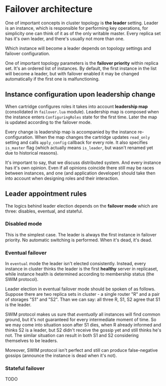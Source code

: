 # Failover architecture

One of important concepts in cluster topology is **the leader** setting.
Leader is an instance, which is responsible for performing key
operations, for simplicity one can think of it as of the only writable
master. Every replica set has it's own leader, and there's usually not
more than one.

Which instance will become a leader depends on topology settings and
failover configuration.

One of important topology parameters is the **failover priority** within
replica set. It's an ordered list of instances. By default, the first
instance in the list will become a leader, but with failover enabled it
may be changed automatically if the first one is malfunctioning.

## Instance configuration upon leadership change

When cartridge configures roles it takes into account **leadership map**
(consolidated in `failover.lua` module). Leadership map is composed when
the instance enters `ConfiguringRoles` state for the first time. Later
the map is updated according to the failover mode.

Every change is leadership map is accompanied by the instance
re-configuration. When the map changes the cartridge updates `read_only`
setting and calls `apply_config` callback for every role. It also
specifies `is_master` flag (which actually means `is_leader`, but wasn't
renamed yet due to historical reasons).

It's important to say, that we discuss distributed system. And every
instance has it's own opinion. Even if all opinions coincide there still
may be races between instances, and one (and application developer)
should take then into account when designing roles and their
interaction.

## Leader appointment rules

The logics behind leader election depends on the **failover mode** which
are three: disables, eventual, and stateful.

### Disabled mode

This is the simplest case. The leader is always the first instance in
failover priority. No automatic switching is performed. When it's dead,
it's dead.

### Eventual failover

In `eventual` mode the leader isn't elected consistently. Instead, every
instance in cluster thinks the leader is the first **healthy** server in
replicaset, while instance health is determined according to membership
status (the SWIM protocol).

Leader election in eventual failover mode should be spoken of as
follows. Suppose there are two replica sets in cluster - a single router
"R" and a pair of storages "S1" and "S2". Than we can say:
all three R, S1, S2 agree that S1 is the leader.

SWIM protocol makes us sure that *eventually* all instances will find
common ground, but it's not guaranteed for every intermediate moment of
time. So we may come into situation soon after S1 dies, when R already
informed and thinks S2 is a leader, but S2 didn't receive the gossip yet
and still thinks he's not. The similar situation can result in both S1
and S2 considering themselves to be leaders.

Moreover, SWIM protocol isn't perfect and still can produce
false-negative gossips (announce the instance is dead when it's not).

### Stateful failover

TODO
